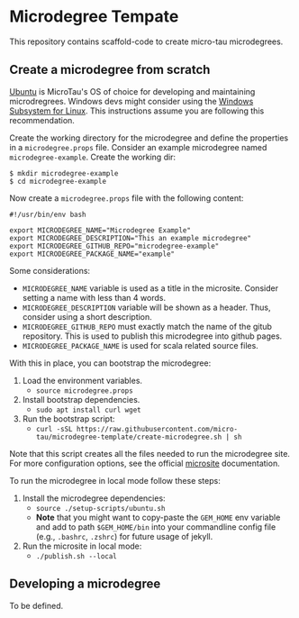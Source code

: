 # Microdegree Tempate

This repository contains scaffold-code to create micro-tau microdegrees. 

## Create a microdegree from scratch

[Ubuntu] is MicroTau's OS of choice for developing and maintaining microdregrees. Windows devs might consider using the [Windows Subsystem for Linux]. This instructions assume you are following this recommendation. 

[Ubuntu]: https://www.ubuntu.com/ 
[Windows Subsystem for Linux]: https://docs.microsoft.com/en-us/windows/wsl/about

Create the working directory for the microdegree and define the properties in a `microdegree.props` file. Consider an example microdegree named `microdegree-example`. Create the working dir:

```commandline
$ mkdir microdegree-example
$ cd microdegree-example
```

Now create a `microdegree.props` file with the following content:
```text
#!/usr/bin/env bash

export MICRODEGREE_NAME="Microdegree Example"
export MICRODEGREE_DESCRIPTION="This an example microdegree"
export MICRODEGREE_GITHUB_REPO="microdegree-example"
export MICRODEGREE_PACKAGE_NAME="example"
```

Some considerations:
* `MICRODEGREE_NAME` variable is used as a title in the microsite. Consider setting a name with less than 4 words.
* `MICRODEGREE_DESCRIPTION` variable will be shown as a header. Thus, consider using a short description. 
* `MICRODEGREE_GITHUB_REPO` must exactly match the name of the gitub repository. This is used to publish this microdegree into github pages.
* `MICRODEGREE_PACKAGE_NAME` is used for scala related source files.


With this in place, you can bootstrap the microdegree:

1. Load the environment variables.
    * `source microdegree.props`
2. Install bootstrap dependencies.
    * `sudo apt install curl wget`
3. Run the bootstrap script:
    * `curl -sSL https://raw.githubusercontent.com/micro-tau/microdegree-template/create-microdegree.sh | sh` 

Note that this script creates all the files needed to run the microdegree site. For more configuration options, see the official [microsite] documentation.

[microsite]: https://github.com/47deg/sbt-microsites

To run the microdegree in local mode follow these steps:

1. Install the microdegree dependencies:
    * `source ./setup-scripts/ubuntu.sh`
    * **Note** that you might want to copy-paste the `GEM_HOME` env variable and add to path `$GEM_HOME/bin` into your commandline config file (e.g., `.bashrc`, `.zshrc`) for future usage of jekyll.
2. Run the microsite in local mode:
    * `./publish.sh --local`

## Developing a microdegree

To be defined.


